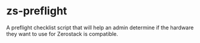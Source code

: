 # zs-preflight
A preflight checklist script that will help an admin determine if the hardware they want to use for Zerostack is compatible.
